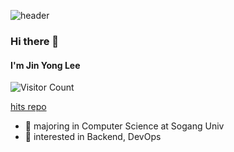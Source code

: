 ![header](https://capsule-render.vercel.app/api?color=gradient&type=waving&height=120&customColorList=3)
### Hi there 👋
#### I'm Jin Yong Lee

![Visitor Count](https://hits.cspc.me/widget/profile/3a6c9035-0081-4b93-9052-a22d3cebcb69)

[hits repo](https://github.com/ljy2855/hits)

 - 📖  majoring in Computer Science at Sogang Univ
 - 🔭  interested in Backend, DevOps
